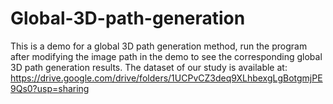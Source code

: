 # Global-3D-path-generation
This is a demo for a global 3D path generation method, run the program after modifying the image path in the demo to see the corresponding global 3D path generation results. The dataset of our study is available at: https://drive.google.com/drive/folders/1UCPvCZ3deq9XLhbexgLgBotgmjPE9Qs0?usp=sharing

